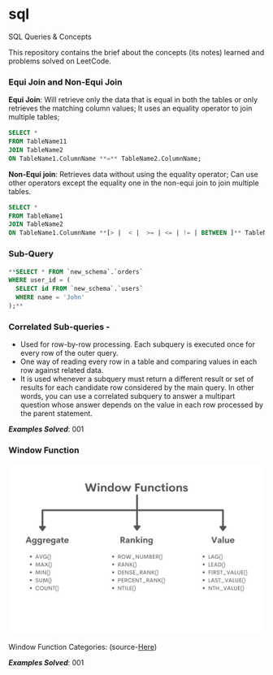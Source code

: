 # sql
SQL Queries &amp; Concepts

This repository contains the brief about the concepts (its notes) learned and problems solved on LeetCode.

### Equi Join and Non-Equi Join

**Equi Join**: Will retrieve only the data that is equal in both the tables or only retrieves the matching column values; It uses an equality operator to join multiple tables; 

```sql
SELECT *
FROM TableName11
JOIN TableName2
ON TableName1.ColumnName **=** TableName2.ColumnName;
```

**Non-Equi join**: Retrieves data without using the equality operator; Can use other operators except the equality one in the non-equi join to join multiple tables.

```sql
SELECT *
FROM TableName1
JOIN TableName2
ON TableName1.ColumnName **[> |  < |  >= | <= | != | BETWEEN ]** TableName2.ColumnName;
```

### Sub-Query

```sql
**SELECT * FROM `new_schema`.`orders`
WHERE user_id = (
  SELECT id FROM `new_schema`.`users`
  WHERE name = 'John'
);**
```

### **Correlated Sub-queries -**

- Used for row-by-row processing. Each subquery is executed once for every row of the outer query.
- One way of reading every row in a table and comparing values in each row against related data.
- It is used whenever a subquery must return a different result or set of results for each candidate row considered by the main query. In other words, you can use a correlated subquery to answer a multipart question whose answer depends on the value in each row processed by the parent statement.

***Examples Solved***: 001

### Window Function

![Window Function Categories: (source-[Here](https://cdn.sanity.io/images/oaglaatp/production/e0d2b575fa404eec7c9bedcae9c3818261ffe1ab-1200x800.png?w=1200&h=800&auto=format))](images/window_functions.png)

Window Function Categories: (source-[Here](https://cdn.sanity.io/images/oaglaatp/production/e0d2b575fa404eec7c9bedcae9c3818261ffe1ab-1200x800.png?w=1200&h=800&auto=format))

***Examples Solved***: 001
